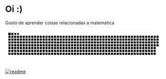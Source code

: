 # Oi :)
Gosto de aprender coisas relacionadas a matemática

![Snake animation](https://github.com/SOPHI-A9/SOPHI-A9/blob/output/github-contribution-grid-snake.svg)

[![readme](https://github-readme-stats.vercel.app/api/pin/?username=SOPHI-A9&repo=SOPHI-A9&theme=react)](https://github.com/SOPHI-A9/SOPHI-A9)




